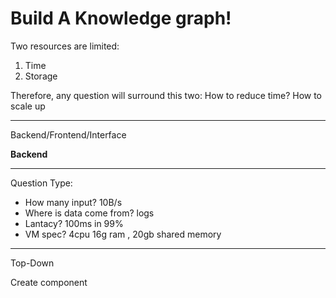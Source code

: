 # Build A Knowledge graph!
Two resources are limited: 
1. Time
2. Storage
 
Therefore, any question will surround this two:
How to reduce time?
How to scale up

-----

Backend/Frontend/Interface


**Backend**


------
Question Type:
- How many input? 10B/s
- Where is data come from? logs
- Lantacy? 100ms in 99%
- VM spec?  4cpu 16g ram , 20gb shared memory


--------
Top-Down

Create component



<!--stackedit_data:
eyJoaXN0b3J5IjpbLTQzNzA2ODEwMSwtMTEzODQzODY5NCwxOD
Y4MjY1NDk1LC0xNjAxODc1Mzg3XX0=
-->